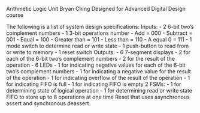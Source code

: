 Arithmetic Logic Unit
Bryan Ching
Designed for Advanced Digital Design course

The following is a list of system design specifications:
  Inputs:
    - 2 6-bit two’s complement numbers
    - 1 3-bit operations number
      - Add = 000
      - Subtract = 001
      - Equal = 100
      - Greater than = 101
      - Less than = 110
      - A equal 0 = 111
    - 1 mode switch to determine read or write state
    - 1 push-button to read from or write to memory
    - 1 reset switch
  Outputs:
    - 6 7-segment displays
      - 2 for each of the 6-bit two’s complement numbers
      - 2 for the result of the operation
    - 6 LEDs
      - 1 for indicating negative values for each of the 6-bit two’s complement numbers
      - 1 for indicating a negative value for the result of the operation
      - 1 for indicating overflow of the result of the operation
      - 1 for indicating FIFO is full
      - 1 for indicating FIFO is empty
  2 FSMs:
    - 1 for determining state of logical operation
    - 1 for determining read or write state
  FIFO to store up to 8 operations at one time
  Reset that uses asynchronous assert and synchronous deassert
